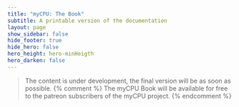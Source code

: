 ```yaml
---
title: "myCPU: The Book"
subtitle: A printable version of the documentation
layout: page
show_sidebar: false
hide_footer: true
hide_hero: false
hero_height: hero-minHeigth
hero_darken: false
---
```

> The content is under development, the final version will be as soon as possible.
{% comment %}
The myCPU Book will be available for free to the patreon subscribers of the myCPU project.
{% endcomment %}